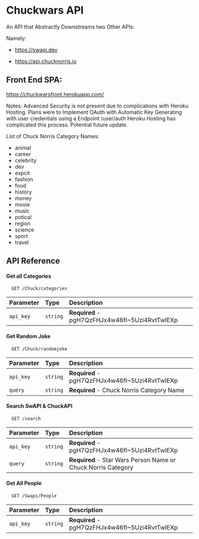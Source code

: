 
# Chuckwars API

An API that Abstractly Downstreams two Other APIs:

Namely:

- https://swapi.dev

- https://api.chucknorris.io

## Front End SPA:
https://chuckwarsfront.herokuapp.com/

Notes:
Advanced Security is not present due to complications with Heroku Hosting. Plans were to Implement OAuth with Automatic Key Generating with user credentials using a Endpoint /user/auth Heroku Hosting has complicated this process. Potential future update.

List of Chuck Norris Category Names:

- animal 
- career
- celebrity
- dev
- expcit
- fashion
- food
- history
- money
- movie
- music
- potical
- region
- science
- sport
- travel

## API Reference

#### Get all Categories

```http
  GET /Chuck/categories
```

| Parameter | Type     | Description                |
| :-------- | :------- | :------------------------- |
| `api_key` | `string` | **Required** -  pgH7QzFHJx4w46fI~5Uzi4RvtTwlEXp |



#### Get Random Joke

```http
  GET /Chuck/randomjoke
```

| Parameter | Type     | Description                       |
| :-------- | :------- | :-------------------------------- |
| `api_key` | `string` | **Required** -  pgH7QzFHJx4w46fI~5Uzi4RvtTwlEXp |
| `query` | `string` | **Required** -  Chuck Norris Category Name |

#### Search SwAPI & ChuckAPI

```http
  GET /search
```

| Parameter | Type     | Description                       |
| :-------- | :------- | :-------------------------------- |
| `api_key` | `string` | **Required** -  pgH7QzFHJx4w46fI~5Uzi4RvtTwlEXp |
| `query` | `string` | **Required** -  Star Wars Person Name or Chuck Norris Category |





#### Get All People

```http
  GET /Swapi/People
```

| Parameter | Type     | Description                       |
| :-------- | :------- | :-------------------------------- |
| `api_key` | `string` | **Required** -  pgH7QzFHJx4w46fI~5Uzi4RvtTwlEXp |



